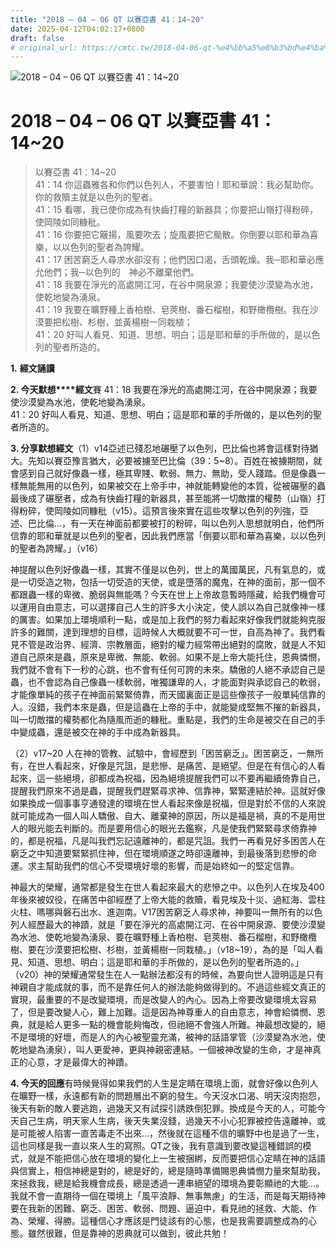 ```yaml
---
title: "2018 – 04 – 06 QT 以賽亞書 41：14~20"
date: 2025-04-12T04:02:17+0800
draft: false
# original_url: https://cmtc.tw/2018-04-06-qt-%e4%bb%a5%e8%b3%bd%e4%ba%9e%e6%9b%b8-41%ef%bc%9a1420
---
```


![2018 – 04 – 06 QT 以賽亞書 41：14~20](/images/qt.jpg   "2018 – 04 – 06 QT 以賽亞書 41：14~20")

# 2018 – 04 – 06 QT 以賽亞書 41：14~20

> 以賽亞書 41：14~20  
> 41：14 你這蟲雅各和你們以色列人，不要害怕！耶和華說：我必幫助你。你的救贖主就是以色列的聖者。  
> 41：15 看哪，我已使你成為有快齒打糧的新器具；你要把山嶺打得粉碎，使岡陵如同糠秕。  
> 41：16 你要把它簸揚，風要吹去；旋風要把它颳散。你倒要以耶和華為喜樂，以以色列的聖者為誇耀。  
> 41：17 困苦窮乏人尋求水卻沒有；他們因口渴，舌頭乾燥。我─耶和華必應允他們；我─以色列的　神必不離棄他們。  
> 41：18 我要在淨光的高處開江河，在谷中開泉源；我要使沙漠變為水池，使乾地變為湧泉。  
> 41：19 我要在曠野種上香柏樹、皂莢樹、番石榴樹，和野橄欖樹。我在沙漠要把松樹、杉樹，並黃楊樹一同栽植；  
> 41：20 好叫人看見、知道、思想、明白；這是耶和華的手所做的，是以色列的聖者所造的。

**1.** **經文誦讀**

**2. 今天默想****經文**賽 41：18 我要在淨光的高處開江河，在谷中開泉源；我要使沙漠變為水池，使乾地變為湧泉。  
41：20 好叫人看見、知道、思想、明白；這是耶和華的手所做的，是以色列的聖者所造的。

**3. 分享默想經文**（1）v14亞述已殘忍地碾壓了以色列，巴比倫也將會這樣對待猶大。先知以賽亞豫言猶大，必要被擄至巴比倫（39：5~8）。百姓在被擄期間，就會感到自己就好像蟲一樣，極其卑賤、軟弱、無力、無助，受人踐踏。但是像蟲一樣無能無用的以色列，如果被交在上帝手中，神就能轉變他的本質，從被碾壓的蟲最後成了碾壓者，成為有快齒打糧的新器具，甚至能將一切敵擋的權勢（山嶺）打得粉碎，使岡陵如同糠秕（v15）。這預言後來實在這些攻擊以色列的列強，亞述、巴比倫…，有一天在神面前都要被打的粉碎，叫以色列人思想就明白，他們所信靠的耶和華就是以色列的聖者，因此我們應當「倒要以耶和華為喜樂，以以色列的聖者為誇耀。」（v16）

神提醒以色列好像蟲一樣，其實不僅是以色列，世上的萬國萬民，凡有氣息的，或是一切受造之物，包括一切受造的天使，或是墮落的魔鬼，在神的面前，那一個不都跟蟲一樣的卑微、脆弱與無能嗎？今天在世上上帝故意暫時隱藏，給我們機會可以運用自由意志，可以選擇自己人生的許多大小決定，使人誤以為自己就像神一樣的厲害。如果加上環境順利一點，或是加上我們的努力看起來好像我們就能夠克服許多的難關，達到理想的目標，這時候人大概就要不可一世，自高為神了。我們看見不管是政治界、經濟、宗教層面，絕對的權力經常帶出絕對的腐敗，就是人不知道自己原來是蟲，原來是卑微、無能、軟弱。如果不是上帝大能托住，恩典憐憫，我們就不會有下一秒的心跳，也不會有任何可誇的未來。驕傲的人絕不承認自己是蟲，也不會認為自己像蟲一樣軟弱，唯獨謙卑的人，才能面對與承認自己的軟弱，才能像單純的孩子在神面前緊緊倚靠，而天國裏面正是這些像孩子一般單純信靠的人。沒錯，我們本來是蟲，但是這蟲在上帝的手中，就能變成堅無不摧的新器具，叫一切敵擋的權勢都化為隨風而逝的糠秕。重點是，我們的生命是被交在自己的手中變成蟲，還是被交在神的手中成為新器具。

（2）v17~20 人在神的管教、試驗中，會經歷到「困苦窮乏」。困苦窮乏，一無所有，在世人看起來，好像是咒詛，是悲慘、是痛苦、是絕望。但是在有信心的人看起來，這一些絕境，卻都成為祝福，因為絕境提醒我們可以不要再繼續倚靠自己，提醒我們原來不過是蟲，提醒我們趕緊尋求神、信靠神，緊緊連結於神。這就好像如果換成一個事事亨通發達的環境在世人看起來像是祝福，但是對於不信的人來說就可能成為一個人叫人驕傲、自大、離棄神的原因，所以是福是禍，真的不是用世人的眼光能去判斷的。而是要用信心的眼光去鑑察，凡是使我們緊緊尋求倚靠神的，都是祝福，凡是叫我們忘記遠離神的，都是咒詛。我們一再看見好多困苦人在窮乏之中知道要緊緊抓住神，但在環境順遂之時卻遠離神，到最後落到悲慘的命運。求主幫助我們的信心不受環境好壞的影響，而是始終如一的堅定信靠。

神最大的榮耀，通常都是發生在世人看起來最大的悲慘之中。以色列人在埃及400年後來被奴役，在痛苦中卻經歷了上帝大能的救贖，看見埃及十災、過紅海、雲柱火柱、嗎哪與磐石出水、進迦南。V17困苦窮乏人尋求神，神要叫一無所有的以色列人經歷最大的神蹟，就是「要在淨光的高處開江河、在谷中開泉源、要使沙漠變為水池、使乾地變為湧泉、要在曠野種上香柏樹、皂莢樹、番石榴樹，和野橄欖樹、要在沙漠要把松樹、杉樹，並黃楊樹一同栽植。」（v18~19），為的是「叫人看見、知道、思想、明白；這是耶和華的手所做的，是以色列的聖者所造的。」（v20）神的榮耀通常發生在人一點辦法都沒有的時候，為要向世人證明這是只有神親自才能成就的事，而不是靠任何人的辦法能夠做得到的。不過這些經文真正的實現，最重要的不是改變環境，而是改變人的內心。因為上帝要改變環境太容易了，但是要改變人心，難上加難。這是因為神尊重人的自由意志，神會給憐憫、恩典，就是給人更多一點的機會能夠悔改，但祂絕不會強人所難。神最想改變的，絕不是環境的好壞，而是人的內心被聖靈充滿，被神的話語掌管（沙漠變為水池，使乾地變為湧泉），叫人更愛神，更與神親密連結。一個被神改變的生命，才是神真正的心意，才是最偉大的神蹟。

**4. 今天的回應**有時候覺得如果我們的人生是定睛在環境上面，就會好像以色列人在曠野一樣，永遠都有新的問題層出不窮的發生。今天沒水口渴、明天沒肉抱怨，後天有新的敵人要逃跑，過幾天又有試探引誘跌倒犯罪。換成是今天的人，可能今天自己生病，明天家人生病，後天失業沒錢，過幾天不小心犯罪被控告遠離神，或是可能被人陷害一直苦毒走不出來…，然後就在這種不信的曠野中也是過了一生，這也同樣是我一直以來人生的寫照。QT之後，我有意識到要改變這種錯誤的模式，就是不能把信心放在環境的變化上一生被捆綁，反而要把信心定睛在神的話語與信實上，相信神總是對的，總是好的，總是隨時準備賜恩典憐憫力量來幫助我，來拯救我，總是給我機會成長，總是透過一連串絕望的環境為要彰顯祂的大能…。我就不會一直期待一個在環境上「風平浪靜、無事無慮」的生活，而是每天期待神要在我新的困難、窮乏、困苦、軟弱、問題、逼迫中，看見祂的拯救、大能、作為、榮耀、得勝。這種信心才應該是門徒該有的心態，也是我需要調整成為的心態。雖然很難，但是靠神的恩典就可以做到，彼此共勉！